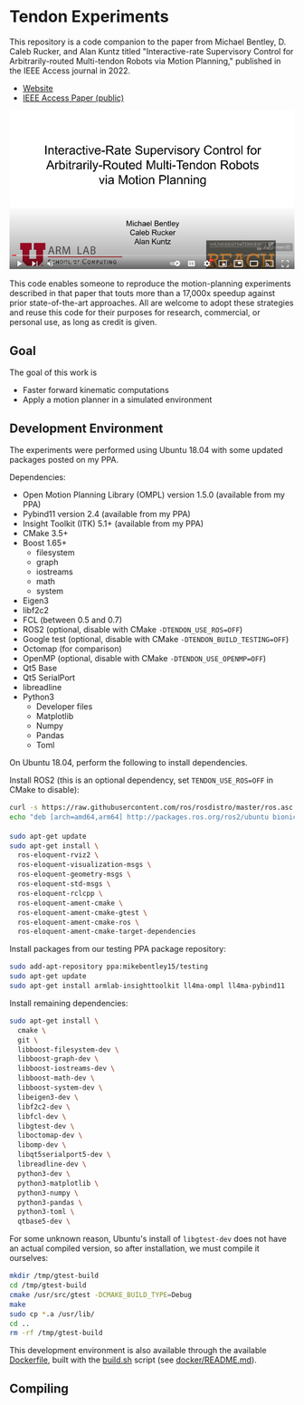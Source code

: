 # Tendon Experiments

This repository is a code companion to the paper from Michael Bentley, D. Caleb Rucker, and Alan Kuntz titled "Interactive-rate Supervisory Control for Arbitrarily-routed Multi-tendon Robots via Motion Planning," published in the IEEE Access journal in 2022.

- [Website](https://sites.google.com/gcloud.utah.edu/armlab-tendon-planning)
- [IEEE Access Paper (public)](https://ieeexplore.ieee.org/document/9843990)

[![Watch the video](images/tendon-video-thumbnail.png)](https://youtu.be/i-04P0I36Z4)

This code enables someone to reproduce the motion-planning experiments
described in that paper that touts more than a 17,000x speedup against prior
state-of-the-art approaches.  All are welcome to adopt these strategies and
reuse this code for their purposes for research, commercial, or personal use,
as long as credit is given.

## Goal

The goal of this work is

- Faster forward kinematic computations
- Apply a motion planner in a simulated environment

## Development Environment

The experiments were performed using Ubuntu 18.04 with some updated packages posted on my PPA.

Dependencies:

- Open Motion Planning Library (OMPL) version 1.5.0 (available from my PPA)
- Pybind11 version 2.4 (available from my PPA)
- Insight Toolkit (ITK) 5.1+ (available from my PPA)
- CMake 3.5+
- Boost 1.65+
    - filesystem
    - graph
    - iostreams
    - math
    - system
- Eigen3
- libf2c2
- FCL (between 0.5 and 0.7)
- ROS2 (optional, disable with CMake `-DTENDON_USE_ROS=OFF`)
- Google test (optional, disable with CMake `-DTENDON_BUILD_TESTING=OFF`)
- Octomap (for comparison)
- OpenMP (optional, disable with CMake `-DTENDON_USE_OPENMP=OFF`)
- Qt5 Base
- Qt5 SerialPort
- libreadline
- Python3
    - Developer files
    - Matplotlib
    - Numpy
    - Pandas
    - Toml

On Ubuntu 18.04, perform the following to install dependencies.

Install ROS2 (this is an optional dependency, set `TENDON_USE_ROS=OFF` in CMake to disable):

```bash
curl -s https://raw.githubusercontent.com/ros/rosdistro/master/ros.asc | sudo apt-key add -
echo "deb [arch=amd64,arm64] http://packages.ros.org/ros2/ubuntu bionic main" | sudo tee /etc/apt/sources.list.d/ros2-latest.list

sudo apt-get update
sudo apt-get install \
  ros-eloquent-rviz2 \
  ros-eloquent-visualization-msgs \
  ros-eloquent-geometry-msgs \
  ros-eloquent-std-msgs \
  ros-eloquent-rclcpp \
  ros-eloquent-ament-cmake \
  ros-eloquent-ament-cmake-gtest \
  ros-eloquent-ament-cmake-ros \
  ros-eloquent-ament-cmake-target-dependencies
```

Install packages from our testing PPA package repository:

```bash
sudo add-apt-repository ppa:mikebentley15/testing
sudo apt-get update
sudo apt-get install armlab-insighttoolkit ll4ma-ompl ll4ma-pybind11
```

Install remaining dependencies:

```bash
sudo apt-get install \
  cmake \
  git \
  libboost-filesystem-dev \
  libboost-graph-dev \
  libboost-iostreams-dev \
  libboost-math-dev \
  libboost-system-dev \
  libeigen3-dev \
  libf2c2-dev \
  libfcl-dev \
  libgtest-dev \
  liboctomap-dev \
  libomp-dev \
  libqt5serialport5-dev \
  libreadline-dev \
  python3-dev \
  python3-matplotlib \
  python3-numpy \
  python3-pandas \
  python3-toml \
  qtbase5-dev \
```

For some unknown reason, Ubuntu's install of `libgtest-dev` does not have an actual compiled version, so after installation, we must compile it ourselves:

```bash
mkdir /tmp/gtest-build
cd /tmp/gtest-build
cmake /usr/src/gtest -DCMAKE_BUILD_TYPE=Debug
make
sudo cp *.a /usr/lib/
cd ..
rm -rf /tmp/gtest-build
```

This development environment is also available through the available [Dockerfile](docker/Dockerfile), built with the [build.sh](docker/build.sh) script (see [docker/README.md](docker/README.md)).

## Compiling


